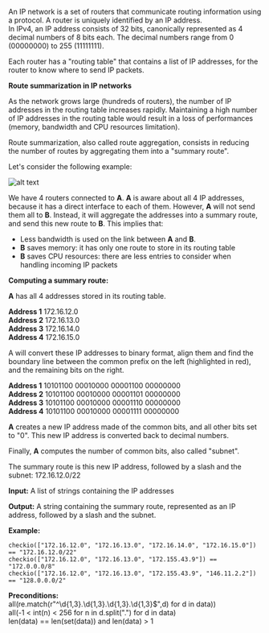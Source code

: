 An IP network is a set of routers that communicate routing information using a protocol. A router is uniquely identified by an IP address.</br>
In IPv4, an IP address consists of 32 bits, canonically represented as 4 decimal numbers of 8 bits each. The decimal numbers range from 0 (00000000) to 255 (11111111).</br>

Each router has a "routing table" that contains a list of IP addresses, for the router to know where to send IP packets.</br>

<b>Route summarization in IP networks</b></br>

As the network grows large (hundreds of routers), the number of IP addresses in the routing table increases rapidly. Maintaining a high number of IP addresses in the routing table would result in a loss of performances (memory, bandwidth and CPU resources limitation).</br>

Route summarization, also called route aggregation, consists in reducing the number of routes by aggregating them into a "summary route".

Let's consider the following example:

![alt text](https://py-static.checkio.org/media/task/media/49d80613705b46d8a5ed24088088d65a/summarize.PNG)

We have 4 routers connected to <b>A</b>. <b>A</b> is aware about all 4 IP addresses, because it has a direct interface to each of them. However, <b>A</b> will not send them all to <b>B</b>.
Instead, it will aggregate the addresses into a summary route, and send this new route to <b>B</b>.
This implies that:

- Less bandwidth is used on the link between <b>A</b> and <b>B</b>.
- <b>B</b> saves memory: it has only one route to store in its routing table
- <b>B</b> saves CPU resources: there are less entries to consider when handling incoming IP packets

<b>Computing a summary route:</b>

<b>A</b> has all 4 addresses stored in its routing table.


<b>Address 1</b>	    172.16.12.0</br>
<b>Address 2</b>	    172.16.13.0</br>
<b>Address 3</b>	    172.16.14.0</br>
<b>Address 4</b>	    172.16.15.0</br>


A will convert these IP addresses to binary format, align them and find the boundary line between the common prefix on the left (highlighted in red), and the remaining bits on the right.

<b>Address 1</b>	    10101100	00010000	00001100	00000000</br>
<b>Address 2</b>	    10101100	00010000	00001101	00000000</br>
<b>Address 3</b>	    10101100	00010000	00001110	00000000</br>
<b>Address 4</b>	    10101100	00010000	00001111	00000000</br>

<b>A</b> creates a new IP address made of the common bits, and all other bits set to "0".
This new IP address is converted back to decimal numbers.

Finally, <b>A</b> computes the number of common bits, also called "subnet".

The summary route is this new IP address, followed by a slash and the subnet: 172.16.12.0/22

<b>Input:</b> A list of strings containing the IP addresses

<b>Output:</b> A string containing the summary route, represented as an IP address, followed by a slash and the subnet.

<b>Example:</b>
```
checkio(["172.16.12.0", "172.16.13.0", "172.16.14.0", "172.16.15.0"]) == "172.16.12.0/22"
checkio(["172.16.12.0", "172.16.13.0", "172.155.43.9"]) == "172.0.0.0/8"
checkio(["172.16.12.0", "172.16.13.0", "172.155.43.9", "146.11.2.2"]) == "128.0.0.0/2"
```
<b>Preconditions:</b></br>
all(re.match(r"^\d{1,3}\.\d{1,3}\.\d{1,3}\.\d{1,3}$",d) for d in data))</br>
all(-1 < int(n) < 256 for n in d.split(".") for d in data)</br>
len(data) == len(set(data)) and len(data) > 1</br>